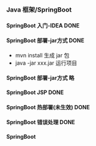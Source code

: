 ### Java 框架/SpringBoot

#### SpringBoot 入门-IDEA DONE

#### SpringBoot 部署-jar方式 DONE
- mvn install 生成 jar 包
- java -jar xxx.jar 运行项目

#### SpringBoot 部署-jar方式 略

#### SpringBoot JSP DONE

#### SpringBoot 热部署(未生效) DONE

#### SpringBoot 错误处理 DONE

#### SpringBoot


 